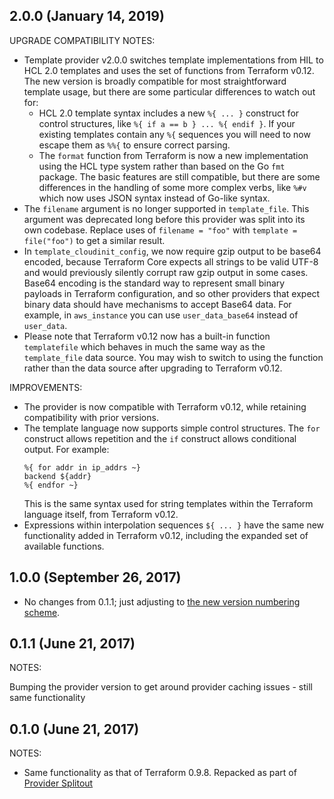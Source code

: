 ## 2.0.0 (January 14, 2019)

UPGRADE COMPATIBILITY NOTES:

* Template provider v2.0.0 switches template implementations from HIL to HCL 2.0 templates and uses the set of functions from Terraform v0.12. The new version is broadly compatible for most straightforward template usage, but there are some particular differences to watch out for:
  * HCL 2.0 template syntax includes a new `%{ ... }` construct for control structures, like `%{ if a == b } ... %{ endif }`. If your existing templates contain any `%{` sequences you will need to now escape them as `%%{` to ensure correct parsing.
  * The `format` function from Terraform is now a new implementation using the HCL type system rather than based on the Go `fmt` package. The basic features are still compatible, but there are some differences in the handling of some more complex verbs, like `%#v` which now uses JSON syntax instead of Go-like syntax.
* The `filename` argument is no longer supported in `template_file`. This argument was deprecated long before this provider was split into its own codebase. Replace uses of `filename = "foo"` with `template = file("foo")` to get a similar result.
* In `template_cloudinit_config`, we now require gzip output to be base64 encoded, because Terraform Core expects all strings to be valid UTF-8 and would previously silently corrupt raw gzip output in some cases. Base64 encoding is the standard way to represent small binary payloads in Terraform configuration, and so other providers that expect binary data should have mechanisms to accept Base64 data. For example, in `aws_instance` you can use `user_data_base64` instead of `user_data`.
* Please note that Terraform v0.12 now has a built-in function `templatefile` which behaves in much the same way as the `template_file` data source. You may wish to switch to using the function rather than the data source after upgrading to Terraform v0.12.

IMPROVEMENTS:

* The provider is now compatible with Terraform v0.12, while retaining compatibility with prior versions.
* The template language now supports simple control structures. The `for` construct allows repetition and the `if` construct allows conditional output. For example:
  ```
  %{ for addr in ip_addrs ~}
  backend ${addr}
  %{ endfor ~}
  ```
  This is the same syntax used for string templates within the Terraform language itself, from Terraform v0.12.
* Expressions within interpolation sequences `${ ... }` have the same new functionality added in Terraform v0.12, including the expanded set of available functions.

## 1.0.0 (September 26, 2017)

* No changes from 0.1.1; just adjusting to [the new version numbering scheme](https://www.hashicorp.com/blog/hashicorp-terraform-provider-versioning/).

## 0.1.1 (June 21, 2017)

NOTES:

Bumping the provider version to get around provider caching issues - still same functionality

## 0.1.0 (June 21, 2017)

NOTES:

* Same functionality as that of Terraform 0.9.8. Repacked as part of [Provider Splitout](https://www.hashicorp.com/blog/upcoming-provider-changes-in-terraform-0-10/)
